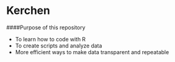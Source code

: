 # Kerchen

####Purpose of this repository
* To learn how to code with R
* To create scripts and analyze data
* More efficient ways to make data transparent and repeatable
